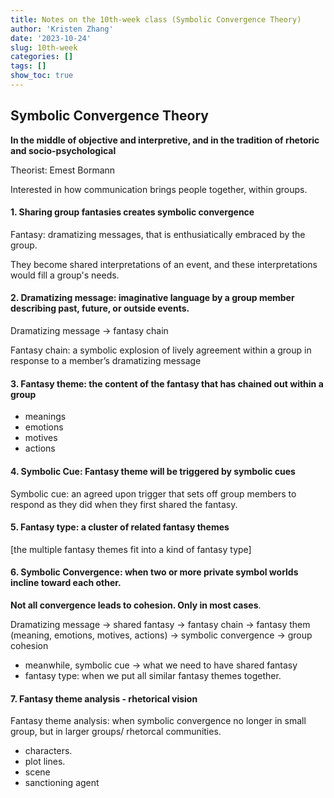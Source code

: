 ```yaml
---
title: Notes on the 10th-week class (Symbolic Convergence Theory)
author: 'Kristen Zhang'
date: '2023-10-24'
slug: 10th-week
categories: []
tags: []
show_toc: true
---
```




## Symbolic Convergence Theory

**In the middle of objective and interpretive, and in the tradition of rhetoric and socio-psychological**

Theorist: Emest Bormann

Interested in how communication brings people together, within groups.

#### 1. Sharing group fantasies creates symbolic convergence

Fantasy: dramatizing messages, that is enthusiatically embraced by the group.

They become shared interpretations of an event, and these interpretations would fill a group's needs.

#### 2. Dramatizing message: imaginative language by a group member describing past, future, or outside events.

Dramatizing message -> fantasy chain

Fantasy chain: a symbolic explosion of lively agreement within a group in response to a member’s dramatizing message

#### 3. Fantasy theme: the content of the fantasy that has chained out within a group

- meanings
- emotions
- motives
- actions

#### 4. Symbolic Cue: Fantasy theme will be triggered by symbolic cues

Symbolic cue: an agreed upon trigger that sets off group members to respond as they did when they first shared the fantasy.

#### 5. Fantasy type: a cluster of related fantasy themes

[the multiple fantasy themes fit into a kind of fantasy type]

#### 6. Symbolic Convergence: when two or more private symbol worlds incline toward each other.

**Not all convergence leads to cohesion. Only in most cases**.

Dramatizing message -> shared fantasy -> fantasy chain -> fantasy them (meaning, emotions, motives, actions) -> symbolic convergence -> group cohesion

- meanwhile, symbolic cue -> what we need to have shared fantasy
- fantasy type: when we put all similar fantasy themes together.

#### 7. Fantasy theme analysis - rhetorical vision

Fantasy theme analysis: when symbolic convergence no longer in small group, but in larger groups/ rhetorcal communities.

- characters.
- plot lines.
- scene
- sanctioning agent
